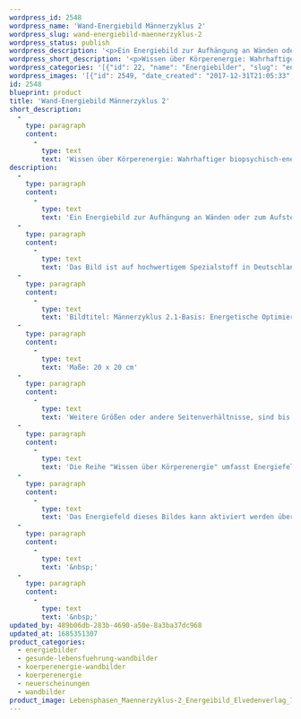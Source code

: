 ```yaml
---
wordpress_id: 2548
wordpress_name: 'Wand-Energiebild Männerzyklus 2'
wordpress_slug: wand-energiebild-maennerzyklus-2
wordpress_status: publish
wordpress_description: '<p>Ein Energiebild zur Aufhängung an Wänden oder zum Aufstellen im Raum mit einem aktivierbaren Schwingungsfeld zu: Basiswissen über Körperenergie, speziell Männer-Lebenszyklus 2 (Beginnt energetisch ca. ab dem 30 Lebensjahr). Das Energiefeld dieses Bildes bietet Impulse an, um das eigene Wissen über die intakten Energiefelder und -ströme eines Mannes ab ca. dem 30. Lebensjahr in Wahrhaftigkeit und in sein Optimum zu transformieren. Diese Bild ist Teil der Reihe "Wissen über Körperenergie" (beachten Sie bitte unsere Anmerkungen weiter unten zur Reihe "Wissen über Körperenergien"). <a href="http://info@elvedenverlag.de">Zur Anwendung für andere Personen informieren wir Sie gerne direkt</a>.</p><p>Das Bild ist auf hochwertigem Spezialstoff in Deutschland gedruckt und sorgfältig in Handarbeit auf Holzkeilrahmen aufgezogen. Laut Herstellerangaben ist der farbintensive Druck 70 Jahre lichtecht, waschbar und in einem umweltorientierten Verfahren hergestellt. Der Oberstoff ist mit einer Spezialbeschichtung unterfüttert, so dass, bei Aufhängung an der Wand, der rückseitige Holzrahmen auch bei hellen Farben unsichtbar ist.</p><p>Bildtitel: Männerzyklus 2.1-Basis: Energetische Optimierung des Gesamtsystems. Reihe: Körperenergiewissen</p><p>Maße: 20 x 20 cm</p><p>Weitere Größen oder andere Seitenverhältnisse, sind bis 200 cm individuell für Sie innerhalb weniger Tage herstellbar. Bitte kontaktieren Sie uns hierfür unter <a href="mailto:info@elvedenverlag.de">info@elvedenverlag.de</a>.</p><p>Die Reihe "Wissen über Körperenergie" umfasst Energiefelder in Bezug auf sämtliche Funktionen und Teilbereiche des menschlichen Körpers. Rechtlicher Hinweis: Es handelt sich bei diesen Bildern um Energiefelder mit Impulsen, um Wissen selbst zu entwickeln. Sie ersetzen nicht den Besuch bei einem Arzt etc. oder therapeutischer Anwendungen. Bei Interesse an einem Set mit den gleichen Bildern in verschiedenen Größen oder unterschiedlichen Bildern dieser Reihe wenden Sie sich bitte direkt an uns. Wir informieren Sie gerne über die Vergünstigungen. Für Praxiseinrichtungen etc. beraten wir Sie gerne.</p><p>Das Energiefeld dieses Bildes kann aktiviert werden über das bewusste Konzentrieren auf den für sich selbst erwünschten inneren Zustand an Wissen über Körperenergien. Es aktiviert sich jeweils der Teil des Bildenergiefeldes, der aktuell förderlich ist.</p><p><a href="https://my.feenbaum.de/anwendung-energie-wandbilder/">Anwendungshinweise</a>      <a href="https://my.feenbaum.de/produktinformation-wandbilder/">Produktinformationen</a></p><p>&nbsp;</p><p>&nbsp;</p>'
wordpress_short_description: '<p>Wissen über Körperenergie: Wahrhaftiger biopsychisch-energetischer Zustand eines Mannes im Alter ab ca. 30<br /><em>Hinweis: Das Wasserzeichen „Elveden Verlag Energiebild“ wird nicht mit gedruckt</em></p>'
wordpress_categories: '[{"id": 22, "name": "Energiebilder", "slug": "energiebilder"}, {"id": 41, "name": "Gesunde Lebensf\u00fchrung", "slug": "gesunde-lebensfuehrung-wandbilder"}, {"id": 46, "name": "K\u00f6rperenergie", "slug": "koerperenergie-wandbilder"}, {"id": 68, "name": "K\u00f6rperenergie", "slug": "koerperenergie"}, {"id": 66, "name": "Neuerscheinungen", "slug": "neuerscheinungen"}, {"id": 24, "name": "Wandbilder", "slug": "wandbilder"}]'
wordpress_images: '[{"id": 2549, "date_created": "2017-12-31T21:05:33", "date_created_gmt": "2017-12-31T19:05:33", "date_modified": "2017-12-31T21:05:33", "date_modified_gmt": "2017-12-31T19:05:33", "src": "https://my.feenbaum.de/wp-content/uploads/2017/12/Lebensphasen_Maennerzyklus-2_Energeibild_Elvedenverlag_72-73_8x8.jpg", "name": "Lebensphasen_Maennerzyklus-2_Energeibild_Elvedenverlag_72-73_8x8", "alt": ""}]'
id: 2548
blueprint: product
title: 'Wand-Energiebild Männerzyklus 2'
short_description:
  -
    type: paragraph
    content:
      -
        type: text
        text: 'Wissen über Körperenergie: Wahrhaftiger biopsychisch-energetischer Zustand eines Mannes im Alter ab ca. 30'
description:
  -
    type: paragraph
    content:
      -
        type: text
        text: 'Ein Energiebild zur Aufhängung an Wänden oder zum Aufstellen im Raum mit einem aktivierbaren Schwingungsfeld zu: Basiswissen über Körperenergie, speziell Männer-Lebenszyklus 2 (Beginnt energetisch ca. ab dem 30 Lebensjahr). Das Energiefeld dieses Bildes bietet Impulse an, um das eigene Wissen über die intakten Energiefelder und -ströme eines Mannes ab ca. dem 30. Lebensjahr in Wahrhaftigkeit und in sein Optimum zu transformieren. Diese Bild ist Teil der Reihe "Wissen über Körperenergie" (beachten Sie bitte unsere Anmerkungen weiter unten zur Reihe "Wissen über Körperenergien"). Zur Anwendung für andere Personen informieren wir Sie gerne direkt.'
  -
    type: paragraph
    content:
      -
        type: text
        text: 'Das Bild ist auf hochwertigem Spezialstoff in Deutschland gedruckt und sorgfältig in Handarbeit auf Holzkeilrahmen aufgezogen. Laut Herstellerangaben ist der farbintensive Druck 70 Jahre lichtecht, waschbar und in einem umweltorientierten Verfahren hergestellt. Der Oberstoff ist mit einer Spezialbeschichtung unterfüttert, so dass, bei Aufhängung an der Wand, der rückseitige Holzrahmen auch bei hellen Farben unsichtbar ist.'
  -
    type: paragraph
    content:
      -
        type: text
        text: 'Bildtitel: Männerzyklus 2.1-Basis: Energetische Optimierung des Gesamtsystems. Reihe: Körperenergiewissen'
  -
    type: paragraph
    content:
      -
        type: text
        text: 'Maße: 20 x 20 cm'
  -
    type: paragraph
    content:
      -
        type: text
        text: 'Weitere Größen oder andere Seitenverhältnisse, sind bis 200 cm individuell für Sie innerhalb weniger Tage herstellbar. Bitte kontaktieren Sie uns hierfür unter info@elvedenverlag.de.'
  -
    type: paragraph
    content:
      -
        type: text
        text: 'Die Reihe "Wissen über Körperenergie" umfasst Energiefelder in Bezug auf sämtliche Funktionen und Teilbereiche des menschlichen Körpers. Rechtlicher Hinweis: Es handelt sich bei diesen Bildern um Energiefelder mit Impulsen, um Wissen selbst zu entwickeln. Sie ersetzen nicht den Besuch bei einem Arzt etc. oder therapeutischer Anwendungen. Bei Interesse an einem Set mit den gleichen Bildern in verschiedenen Größen oder unterschiedlichen Bildern dieser Reihe wenden Sie sich bitte direkt an uns. Wir informieren Sie gerne über die Vergünstigungen. Für Praxiseinrichtungen etc. beraten wir Sie gerne.'
  -
    type: paragraph
    content:
      -
        type: text
        text: 'Das Energiefeld dieses Bildes kann aktiviert werden über das bewusste Konzentrieren auf den für sich selbst erwünschten inneren Zustand an Wissen über Körperenergien. Es aktiviert sich jeweils der Teil des Bildenergiefeldes, der aktuell förderlich ist.'
  -
    type: paragraph
    content:
      -
        type: text
        text: '&nbsp;'
  -
    type: paragraph
    content:
      -
        type: text
        text: '&nbsp;'
updated_by: 489b06db-283b-4690-a50e-8a3ba37dc968
updated_at: 1685351307
product_categories:
  - energiebilder
  - gesunde-lebensfuehrung-wandbilder
  - koerperenergie-wandbilder
  - koerperenergie
  - neuerscheinungen
  - wandbilder
product_image: Lebensphasen_Maennerzyklus-2_Energeibild_Elvedenverlag_72-73_8x8.jpg
---
```

